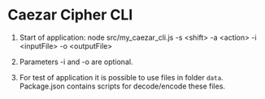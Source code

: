 # Caezar Cipher CLI

1. Start of application:
   node src/my_caezar_cli.js -s \<shift> -a \<action> -i \<inputFile> -o \<outputFile>
   
2. Parameters -i and -o are optional.

3. For test of application it is possible to use files in folder `data`. Package.json contains scripts for decode/encode these files.
